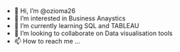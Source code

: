 - 👋 Hi, I’m @ozioma26
- 👀 I’m interested in Business Anaystics
- 🌱 I’m currently learning SQL and TABLEAU
- 💞️ I’m looking to collaborate on Data visualisation tools
- 📫 How to reach me ...

<!---
ozioma26/ozioma26 is a ✨ special ✨ repository because its `README.md` (this file) appears on your GitHub profile.
You can click the Preview link to take a look at your changes.
--->
